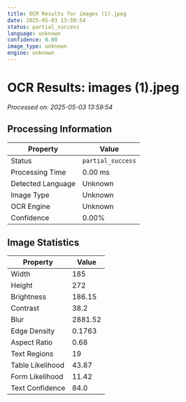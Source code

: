 ```yaml
---
title: OCR Results for images (1).jpeg
date: 2025-05-03 13:59:54
status: partial_success
language: unknown
confidence: 0.00
image_type: unknown
engine: unknown
---
```


# OCR Results: images (1).jpeg
*Processed on: 2025-05-03 13:59:54*

## Processing Information

| Property | Value |
| -------- | ----- |
| Status | `partial_success` |
| Processing Time | 0.00 ms |
| Detected Language | Unknown |
| Image Type | Unknown |
| OCR Engine | Unknown |
| Confidence | 0.00% |

## Image Statistics

| Property | Value |
| -------- | ----- |
| Width | 185 |
| Height | 272 |
| Brightness | 186.15 |
| Contrast | 38.2 |
| Blur | 2881.52 |
| Edge Density | 0.1763 |
| Aspect Ratio | 0.68 |
| Text Regions | 19 |
| Table Likelihood | 43.87 |
| Form Likelihood | 11.42 |
| Text Confidence | 84.0 |
